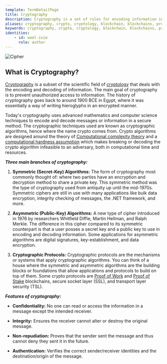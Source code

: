 ```yaml
---
template: TermDetailPage
title: Cryptography 
description: Cryptography is a set of rules for encoding information into a message that can only be decoded by someone with the same knowledge of the secret key.
aliases: cryptography, crypto, cryptology, blockchain, blockchains, proof of work, proof of work algorithm, proof of stake, bitcoin, Satoshi Nakamoto, ethereum, cardano, cipher
keywords: cryptography, crypto, cryptology, blockchain, blockchains, proof of work, proof of work algorithm, proof of stake, bitcoin, satoshi Nakamoto, ethereum, cardano, what is crypto
identities: 
    - id: wael-ivie
      role: author
---
```


![Cipher](https://pixabay.com/get/g65e5a1025ca401374ee41b8320cdfcccdef6e60714962d18e1ba0aeb5fd83b8e05693b92b790c2e9c8abc9eb8d41f4a0_1920.jpg)

## What is Cryptography?

[Cryptography](https://csrc.nist.gov/glossary/term/cryptography) is a subset of the scientific field of [cryptology](/en/terms/cryptology.md) that deals with the encoding and decoding of information. The main goal of cryptography is to prevent unauthorized access to information. The history of cryptography goes back to around 1900 BCE in Egypt, where it was essentially a way of writing hieroglyphs in an encrypted manner.

Today's cryptography uses advanced mathematics and computer science techniques to encode and decode messages or information in a secure method. The cryptographic techniques used are known as cryptographic algorithms, hence where the name crypto comes from. Crypto algorithms are designed around the theory of [Computational complexity theory](https://en.wikipedia.org/wiki/Computational_complexity_theory) and a [computational hardness assumption](https://en.wikipedia.org/wiki/Computational_hardness_assumption) which makes breaking or decoding the crypto algorithm infeasible to an adversary, both in computational time and resources.

***Three main branches of cryptography:***

1. **Symmetric (Secret-Key) Algorithms:** The form of cryptography most commonly thought of: where two parties have an encryption and decryption method to share a private key. This symmetric method was the type of cryptography used from antiquity up until the mid-1970s. Symmetric ciphers are still in use with many applications like bulk data encryption, integrity checking of messages, the .NET framework, and more.

2. **Asymmetric (Public-Key) Algorithms:** A new type of cipher introduced in 1976 by researchers Whitfield Diffie, Martin Hellman, and Ralph Merkle. The difference in this cipher compared to its symmetric counterpart is that a user posses a secret key and a public key to use in encoding and decoding information. Some applications for asymmetric algorithms are digital signatures, key-establishment, and data encryption.

3. **Cryptographic Protocols:** Cryptographic protocols are the mechanisms or systems that apply cryptographic algorithms. You can think of a house where the symmetric and asymmetric algorithms are the building blocks or foundations that allow applications and protocols to build on top of them. Some crypto protocols are [Proof of Work](/en/terms/proof-of-work.md) and [Proof of Stake](/en/terms/proof-of-stake.md) blockchains, secure socket layer (SSL), and transport layer security (TSL).


***Features of cryptography:***

- **Confidentiality:** No one can read or access the information in a message except the intended receiver.

- **Integrity:** Ensures the receiver cannot alter or destroy the original message.

- **Non-repudiation:** Proves that the sender sent the message and thus cannot deny they sent it in the future.

- **Authentication:** Verifies the correct sender/receiver identities and the destination/origin of the message.